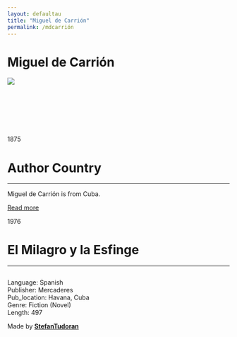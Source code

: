 ```yaml
---
layout: defaultau
title: "Miguel de Carrión"
permalink: /mdcarrión
---
```

<!-- partial:index.partial.html -->
<div class="content">
    <h1> Miguel de Carrión</h1>
    <div class="quote">
        <div><img src="NA" class="logo"></div>
    </div>
    <div class="timeline">
        <div style="padding-bottom:100px;"></div>
        <div class="block">
            <div class="date right"><p class="right"> 1875 </p></div>
            <div class="dot"></div>
            <div class="left first">
                <h1>Author Country</h1><hr>
            <p> Miguel de Carrión is from Cuba.</p>
                <a href="https://es.wikipedia.org/wiki/Miguel_de_Carrión" target="_blank">Read more</a>
            </div>
        </div>
        <div class="block">
            <div class="date left"><p class="left">1976</p></div>
            <div class="dot"></div>
            <div class="right">
                <h1>El Milagro y la Esfinge</h1><hr>
                <p><img src=""></p>
                <p>
                Language: Spanish<br/>
                Publisher: Mercaderes<br/>
                Pub_location: Havana, Cuba<br/>
                Genre: Fiction (Novel)<br/>
                Length: 497</p>
            </div>
        </div>
        <div id="footer">
        <p id="copyright">Made by&nbsp;<strong><a href="https://www.linkedin.com/in/nicolae-stefan-tudoran-b02291127/" target="_blank">StefanTudoran</a></strong></p>
    </div>
</div>
<!-- partial -->
  <script src='https://cdnjs.cloudflare.com/ajax/libs/jquery/3.1.1/jquery.min.js'></script><script  src="assets/js/authorscript.js"></script>